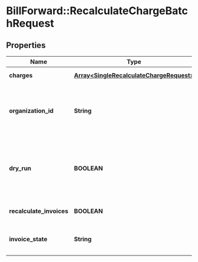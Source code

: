 # BillForward::RecalculateChargeBatchRequest

## Properties
Name | Type | Description | Notes
------------ | ------------- | ------------- | -------------
**charges** | [**Array&lt;SingleRecalculateChargeRequest&gt;**](SingleRecalculateChargeRequest.md) | {\&quot;description\&quot;:\&quot;Charges to recalculate.\&quot;,\&quot;verbs\&quot;:[\&quot;POST\&quot;]} | [optional] 
**organization_id** | **String** | {\&quot;default\&quot;:\&quot;(Auto-populated using your authentication credentials) ID of the organization actioning this request.\&quot;,\&quot;description\&quot;:\&quot;ID of the BillForward Organization within which the requested pricing component should be created. If omitted: this will be auto-populated using your authentication credentials.\&quot;,\&quot;verbs\&quot;:[\&quot;POST\&quot;]} | [optional] 
**dry_run** | **BOOLEAN** | {\&quot;default\&quot;:false,\&quot;description\&quot;:\&quot;Changes described in the response:&lt;br&gt;&lt;span class&#x3D;\\\&quot;label label-default\\\&quot;&gt;true&lt;/span&gt; &amp;mdash; Are not actually performed; your subscription remains unchanged, no billing events run, and no invoices are executed.&lt;br&gt;&lt;span class&#x3D;\\\&quot;label label-default\\\&quot;&gt;false&lt;/span&gt; &amp;mdash; Are actually performed and committed.\&quot;,\&quot;verbs\&quot;:[\&quot;POST\&quot;,\&quot;GET\&quot;]} | [optional] [default to false]
**recalculate_invoices** | **BOOLEAN** | { \&quot;description\&quot; : \&quot;Whether the invoice of any charge to be recalculated should also be recalculated.\&quot;, \&quot;verbs\&quot;:[\&quot;POST\&quot;,\&quot;GET\&quot;] } | [optional] [default to true]
**invoice_state** | **String** | {\&quot;default\&quot;:null (invoice is raised in its default initial state),\&quot;description\&quot;:\&quot;The new state recalculated invoices should be created as. \&quot;,\&quot;verbs\&quot;:[\&quot;POST\&quot;,\&quot;GET\&quot;]} | [optional] 


